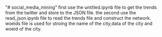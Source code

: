 "# social_media_mining" 
first use the untitled.ipynb file to get the trends from the twitter and store to the JSON file.
the second use the read_json.ipynb file to read the trends file and construct the network.
woeids file is used for stroing the name of the city,data of the city and woeid of the city.
